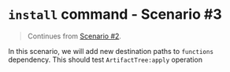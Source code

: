 # `install` command - Scenario #3

> Continues from [Scenario #2](../2/README.md).

In this scenario, we will add new destination paths to `functions` dependency.
This should test `ArtifactTree:apply` operation
